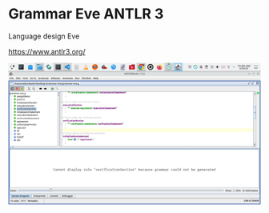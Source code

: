  
# Grammar Eve ANTLR 3

Language design Eve 

https://www.antlr3.org/

![alt text](https://github.com/adavidoaiei/Grammar-Eve/blob/main/grammar.png?raw=true)